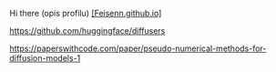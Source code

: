 Hi there (opis profilu)
[[Feisenn.github.io]](https://feisenn.github.io/)


https://github.com/huggingface/diffusers

https://paperswithcode.com/paper/pseudo-numerical-methods-for-diffusion-models-1

